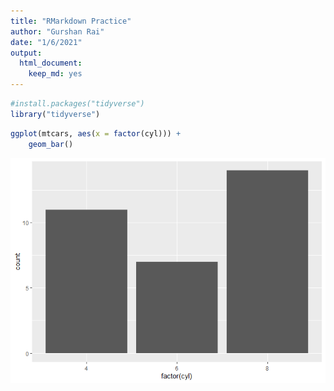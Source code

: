 ```yaml
---
title: "RMarkdown Practice"
author: "Gurshan Rai"
date: "1/6/2021"
output: 
  html_document: 
    keep_md: yes
---
```







```r
#install.packages("tidyverse")
library("tidyverse")
```

```r
ggplot(mtcars, aes(x = factor(cyl))) +
    geom_bar()
```

![](Markdown-Practice_files/figure-html/unnamed-chunk-2-1.png)<!-- -->
